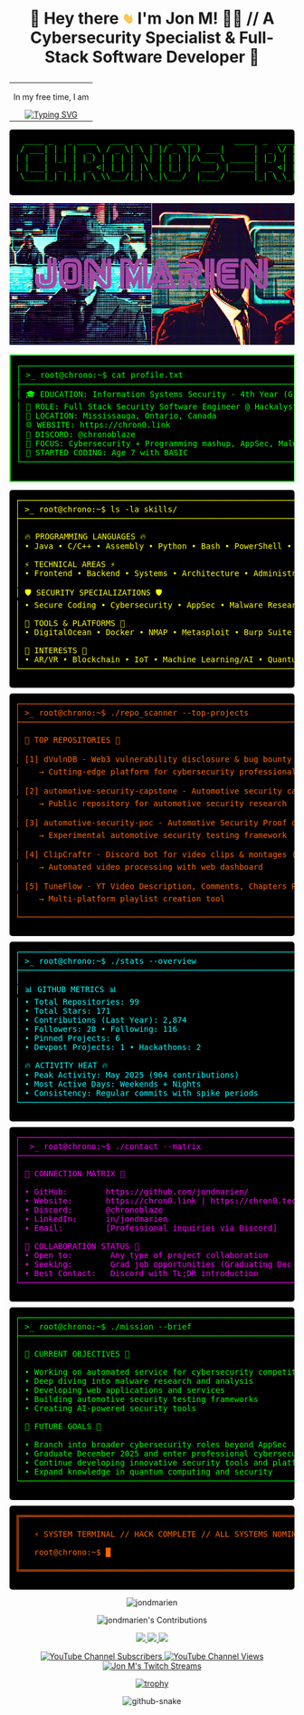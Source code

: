 <body>
  <!--Hello There!-->
  <h1 align='center'>
   <p> 🌟 Hey there <img src="https://raw.githubusercontent.com/DhanushNehru/DhanushNehru/master/assets/wave.gif" width="20px" height="20px"/> I'm Jon M! 👨‍💻 // A Cybersecurity Specialist & Full-Stack Software Developer 🌟</p>
  </h1>
  
<table align="center" style="border: none; border-collapse: collapse;">
  <tr>
    <td align="center">
      <p>In my free time, I am</p>
      <a href="https://git.io/typing-svg">
        <img src="https://readme-typing-svg.herokuapp.com?font=Fira+Code&pause=1000&width=435&lines=a+Cyber+Security+Student;a+TryHackMe+Enthusiast;a+Twitch+Streamer;always+learning!" alt="Typing SVG" />
      </a>
    </td>
  </tr>
</table>

<!-- Hacker Terminal Header -->
<div align="center">
  <pre style="font-family: monospace; background-color: #000; color: #0f0; padding: 10px; border-radius: 5px; max-width: 800px; margin: 0 auto;">
  ____ _   _ ____   ___  _   _  _ ____        ____  _  ____ 
 / ___| | | |  _ \ / _ \| \ | |/ _ \| ) ___|      |  _ \/ |/ ___| 
| |   | |_| | |_) | | | |  \| | | | |/\___ \ _____| |_) | | |  _  
| |___|  _  |  _ <| |_| | |\  | |_| |  ___) |_____|  _ <| | |_| | 
 \____|_| |_|_| \_\\___/|_| \_|\___/  |____/      |_| \_\_|\____| 
  </pre>
</div>

  <!--Jon Marien Mr. Robot Text-->
  <p align="center">
    <img src="https://github.com/jondmarien/jondmarien/blob/a8ebf914e97abc8fd45a41b3f54a2f780ad33982/assets/Jon_Marien-Github_Profile_Pic.png" alt="Jon Marien GitHub Profile Pic" />
  </p>

<!-- Profile Section -->
<!-- Profile Info Table -->
<table align="center" style="border-collapse: collapse; width: 800px; max-width: 100%; font-family: monospace; background-color: #000; color: #0f0; border: 1px solid #0f0;">
  <tr>
    <td style="padding: 10px; border: 1px solid #0f0;">
      <pre style="margin: 0; font-family: monospace; color: #0f0;">
┌──────────────────────────────────────────────────────────────────────────────────────────────────────────────────────────┐
│ >_ root@chrono:~$ cat profile.txt                                                                                         │
├──────────────────────────────────────────────────────────────────────────────────────────────────────────────────────────┤
│ 🎓 EDUCATION: Information Systems Security - 4th Year (Graduating Dec 2025)                                              │
│ 🏢 ROLE: Full Stack Security Software Engineer @ Hackalyst                                                               │
│ 📍 LOCATION: Mississauga, Ontario, Canada                                                                                │
│ 🌐 WEBSITE: https://chron0.link                                                                                          │
│ 💬 DISCORD: @chronoblaze                                                                                                 │
│ 🎯 FOCUS: Cybersecurity + Programming mashup, AppSec, Malware Research                                                   │
│ 🚀 STARTED CODING: Age 7 with BASIC                                                                                      │
└──────────────────────────────────────────────────────────────────────────────────────────────────────────────────────────┘
      </pre>
    </td>
  </tr>
</table>

<!-- Skills Section -->
<div align="center">
  <pre style="font-family: monospace; background-color: #000; color: #ff0; padding: 10px; border-radius: 5px; max-width: 800px; margin: 10px auto;">
┌──────────────────────────────────────────────────────────────────────────────────────────────────────────────────────────┐
│ >_ root@chrono:~$ ls -la skills/                                                                                         │
├──────────────────────────────────────────────────────────────────────────────────────────────────────────────────────────┤
│                                                                                                                          │
│ 🔥 PROGRAMMING LANGUAGES 🔥                                                                                             │
│ • Java • C/C++ • Assembly • Python • Bash • PowerShell • Rust                                                            │
│                                                                                                                          │
│ ⚡ TECHNICAL AREAS ⚡                                                                                                   │
│ • Frontend • Backend • Systems • Architecture • Administration • Database                                                │
│                                                                                                                          │
│ 🛡️ SECURITY SPECIALIZATIONS 🛡️                                                                                          │
│ • Secure Coding • Cybersecurity • AppSec • Malware Research                                                              │
│                                                                                                                          │
│ 🔧 TOOLS & PLATFORMS 🔧                                                                                                 │
│ • DigitalOcean • Docker • NMAP • Metasploit • Burp Suite                                                                 │
│                                                                                                                          │
│ 🎯 INTERESTS 🎯                                                                                                         │
│ • AR/VR • Blockchain • IoT • Machine Learning/AI • Quantum • Gaming • Productivity                                       │
└──────────────────────────────────────────────────────────────────────────────────────────────────────────────────────────┘
  </pre>
</div>

<!-- Top Repositories Section -->
<div align="center">
  <pre style="font-family: monospace; background-color: #000; color: #f60; padding: 10px; border-radius: 5px; max-width: 800px; margin: 10px auto;">
┌──────────────────────────────────────────────────────────────────────────────────────────────────────────────────────────┐
│ >_ root@chrono:~$ ./repo_scanner --top-projects                                                                          │
├──────────────────────────────────────────────────────────────────────────────────────────────────────────────────────────┤
│                                                                                                                          │
│ 🚀 TOP REPOSITORIES 🚀                                                                                                  │
│                                                                                                                          │
│ [1] dVulnDB - Web3 vulnerability disclosure & bug bounty platform (TypeScript) ⭐ 1                                      │
│    → Cutting-edge platform for cybersecurity professionals                                                               │
│                                                                                                                          │
│ [2] automotive-security-capstone - Automotive security capstone project (Python) ⭐ 5                                    │
│    → Public repository for automotive security research                                                                  │ 
│                                                                                                                           │
│ [3] automotive-security-poc - Automotive Security Proof of Concept (Python) ⭐ 2                                         │
│    → Experimental automotive security testing framework                                                                  │
│                                                                                                                          │
│ [4] ClipCraftr - Discord bot for video clips & montages (TypeScript) ⭐ 1                                                │
│    → Automated video processing with web dashboard                                                                       │
│                                                                                                                          │
│ [5] TuneFlow - YT Video Description, Comments, Chapters Parser (TypeScript) ⭐ 1                                         │
│    → Multi-platform playlist creation tool                                                                               │
│                                                                                                                          │
└──────────────────────────────────────────────────────────────────────────────────────────────────────────────────────────┘
  </pre>
</div>

<!-- GitHub Stats Section -->
<div align="center">
  <pre style="font-family: monospace; background-color: #000; color: #0ff; padding: 10px; border-radius: 5px; max-width: 800px; margin: 10px auto;">
┌──────────────────────────────────────────────────────────────────────────────────────────────────────────────────────────┐
│ >_ root@chrono:~$ ./stats --overview                                                                                     │
├──────────────────────────────────────────────────────────────────────────────────────────────────────────────────────────┤
│                                                                                                                          │
│ 📊 GITHUB METRICS 📊                                                                                                    │
│ • Total Repositories: 99                                                                                                 │
│ • Total Stars: 171                                                                                                       │
│ • Contributions (Last Year): 2,874                                                                                       │
│ • Followers: 28 • Following: 116                                                                                         │
│ • Pinned Projects: 6                                                                                                     │
│ • Devpost Projects: 1 • Hackathons: 2                                                                                    │
│                                                                                                                          │
│ 🔥 ACTIVITY HEAT 🔥                                                                                                     │
│ • Peak Activity: May 2025 (964 contributions)                                                                            │
│ • Most Active Days: Weekends + Nights                                                                                    │
│ • Consistency: Regular commits with spike periods                                                                        │
└──────────────────────────────────────────────────────────────────────────────────────────────────────────────────────────┘
  </pre>
</div>

<!-- Contact Section -->
<div align="center">
  <pre style="font-family: monospace; background-color: #000; color: #f0f; padding: 10px; border-radius: 5px; max-width: 800px; margin: 10px auto;">
┌──────────────────────────────────────────────────────────────────────────────────────────────────────────────────────────┐
│  >_ root@chrono:~$ ./contact --matrix                                                                                    │
├──────────────────────────────────────────────────────────────────────────────────────────────────────────────────────────┤
│                                                                                                                          │
│ 📡 CONNECTION MATRIX 📡                                                                                                 │
│                                                                                                                          │
│ • GitHub:        https://github.com/jondmarien/                                                                          │
│ • Website:       https://chron0.link | https://chron0.tech                                                               │
│ • Discord:       @chronoblaze                                                                                            │
│ • LinkedIn:      in/jondmarien                                                                                           │
│ • Email:         [Professional inquiries via Discord]                                                                    │
│                                                                                                                          │
│ 💼 COLLABORATION STATUS 💼                                                                                              │
│ • Open to:        Any type of project collaboration                                                                      │
│ • Seeking:        Grad job opportunities (Graduating Dec 2025)                                                           │
│ • Best Contact:   Discord with TL;DR introduction                                                                        │
└──────────────────────────────────────────────────────────────────────────────────────────────────────────────────────────┘
  </pre>
</div>

<!-- Mission Section -->
<div align="center">
  <pre style="font-family: monospace; background-color: #000; color: #0f0; padding: 10px; border-radius: 5px; max-width: 800px; margin: 10px auto;">
┌──────────────────────────────────────────────────────────────────────────────────────────────────────────────────────────┐
│ >_ root@chrono:~$ ./mission --brief                                                                                      │
├──────────────────────────────────────────────────────────────────────────────────────────────────────────────────────────┤
│                                                                                                                           │
│ 🎯 CURRENT OBJECTIVES 🎯                                                                                                 │
│                                                                                                                           │
│ • Working on automated service for cybersecurity competitions                                                             │
│ • Deep diving into malware research and analysis                                                                          │
│ • Developing web applications and services                                                                                │
│ • Building automotive security testing frameworks                                                                         │
│ • Creating AI-powered security tools                                                                                      │
│                                                                                                                           │
│ 🔮 FUTURE GOALS 🔮                                                                                                       │
│                                                                                                                           │
│ • Branch into broader cybersecurity roles beyond AppSec                                                                   │
│ • Graduate December 2025 and enter professional cybersecurity field                                                       │
│ • Continue developing innovative security tools and platforms                                                             │
│ • Expand knowledge in quantum computing and security                                                                      │
└───────────────────────────────────────────────────────────────────────────────────────────────────────────────────────────┘
  </pre>
</div>

<!-- Terminal Footer -->
<div align="center">
  <pre style="font-family: monospace; background-color: #000; color: #f60; padding: 10px; border-radius: 5px; max-width: 800px; margin: 10px auto;">
╔════════════════════════════════════════════════════════════════════════════════════════════════════════════════════════════╗
║                                                                                                                            ║
║   ⚡ SYSTEM TERMINAL // HACK COMPLETE // ALL SYSTEMS NOMINAL ⚡                                                           ║
║                                                                                                                            ║
║   root@chrono:~$ █                                                                                                         ║
║                                                                                                                            ║
╚════════════════════════════════════════════════════════════════════════════════════════════════════════════════════════════╝
  </pre>
</div>
  
  <!--Github Profile Views-->
  <p align='center'>
    <a>
     <img src="https://komarev.com/ghpvc/?username=jondmarien&label=Profile%20views&color=blueviolet&style=plastic" alt="jondmarien"/>
    </a>
  </p>
<!--Contributions (based on user light/dark prefs)-->
<p align="center" width="100%">
  <picture>
    <!-- Dark mode image -->
    <source
        srcset="https://github.pumbas.net/api/contributions/jondmarien?colour=61D719&dotColour=AB2828"
        media="(prefers-color-scheme: dark)"
        alt="jondmarien's Contributions"
    />
    <!-- Default, light mode image -->
    <img 
        src="https://github.pumbas.net/api/contributions/jondmarien?colour=61D719&bgColour=F6F8FA&dotColour=AB2828"
        alt="jondmarien's Contributions"
    />
  </picture>
</p>
  
  <!--Disocrd, Linkedin, and TryHackMe-->
  <p align='center'>
    <a href="https://discord.gg/5CJarP6JCu">
      <img src="https://img.shields.io/badge/Discord-5865F2?style=for-the-badge&logo=discord&logoColor=white" />        
    </a>
    <a href="https://www.linkedin.com/in/jondmarien/">
      <img src="https://img.shields.io/badge/linkedin-%230077B5.svg?&style=for-the-badge&logo=linkedin&logoColor=white" />
    </a>
    <a href="https://tryhackme.com/r/p/jondmarien">
      <img src="https://img.shields.io/badge/TryHackMe-212C42?style=for-the-badge&logo=TryHackMe&logoColor=white" />
    </a>
  </p>
  
  <!--Youtube, Twitch, etc.-->
  <p align='center'>
    <a href="https://www.youtube.com/@SirChronoblaze?sub_confirmation=1">
      <img alt="YouTube Channel Subscribers" src="https://img.shields.io/youtube/channel/subscribers/UC2ZL1XH9cWgTbL9BtZNNtgA">
      <img alt="YouTube Channel Views" src="https://img.shields.io/youtube/channel/views/UC2ZL1XH9cWgTbL9BtZNNtgA">
    </a>
    <a href="https://www.twitch.tv/sirchronoblaze">
      <img src="https://img.shields.io/badge/Twitch-9146FF?style=for-the-badge&logo=twitch&logoColor=white" alt="Jon M's Twitch Streams"" />        
    </a>
  </p>
<!--Github Trophies-->
<p align="center">
  <a href="https://github.com/ryo-ma/github-profile-trophy">
    <img src="https://github-profile-trophy.vercel.app/?username=jondmarien&theme=matrix&rank=-B,-C" alt="trophy"/>
  </a>
</p>
<!--Snake Game-->
<p align="center">
  <picture>
    <source media="(prefers-color-scheme: dark)" srcset="https://raw.githubusercontent.com/Ding808/PigeonD/output/github-snake-dark.svg" />
    <source media="(prefers-color-scheme: light)" srcset="https://raw.githubusercontent.com/Ding808/PigeonD/output/github-snake.svg" />
    <img alt="github-snake" src="https://raw.githubusercontent.com/Ding808/PigeonD/output/github-snake.svg" />
  </picture>
</p>
</body>
